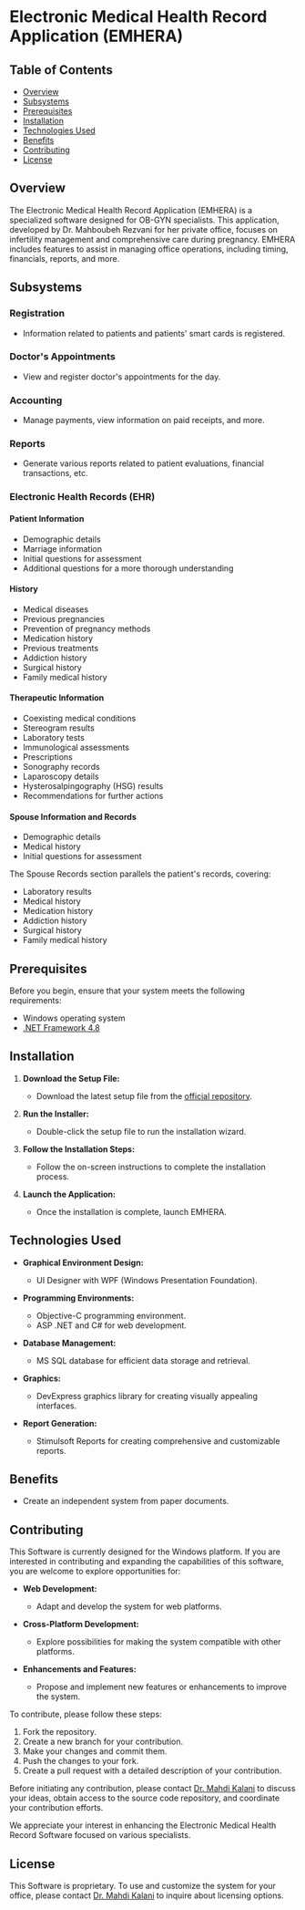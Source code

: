 # Electronic Medical Health Record Application (EMHERA)

## Table of Contents

- [Overview](#overview)
- [Subsystems](#subsystems)
- [Prerequisites](#prerequisites)
- [Installation](#installation)
- [Technologies Used](#technologies-used)
- [Benefits](#benefits)
- [Contributing](#contributing)
- [License](#license)

## Overview

The Electronic Medical Health Record Application (EMHERA) is a specialized software designed for OB-GYN specialists. This application, developed by Dr. Mahboubeh Rezvani for her private office, focuses on infertility management and comprehensive care during pregnancy. EMHERA includes features to assist in managing office operations, including timing, financials, reports, and more.

## Subsystems

### Registration

- Information related to patients and patients' smart cards is registered.

### Doctor's Appointments

- View and register doctor's appointments for the day.

### Accounting

- Manage payments, view information on paid receipts, and more.

### Reports

- Generate various reports related to patient evaluations, financial transactions, etc.

### Electronic Health Records (EHR)

#### Patient Information

- Demographic details
- Marriage information
- Initial questions for assessment
- Additional questions for a more thorough understanding

#### History

- Medical diseases
- Previous pregnancies
- Prevention of pregnancy methods
- Medication history
- Previous treatments
- Addiction history
- Surgical history
- Family medical history

#### Therapeutic Information

- Coexisting medical conditions
- Stereogram results
- Laboratory tests
- Immunological assessments
- Prescriptions
- Sonography records
- Laparoscopy details
- Hysterosalpingography (HSG) results
- Recommendations for further actions

#### Spouse Information and Records

- Demographic details
- Medical history
- Initial questions for assessment

The Spouse Records section parallels the patient's records, covering:

- Laboratory results
- Medical history
- Medication history
- Addiction history
- Surgical history
- Family medical history

## Prerequisites

Before you begin, ensure that your system meets the following requirements:

- Windows operating system
- [.NET Framework 4.8](https://dotnet.microsoft.com/download/dotnet-framework/net48)

## Installation

1. **Download the Setup File:**
   - Download the latest setup file from the [official repository](https://github.com/drkalani/EMHERA_Setup/tree/main/Debug).

2. **Run the Installer:**
   - Double-click the setup file to run the installation wizard.

3. **Follow the Installation Steps:**
   - Follow the on-screen instructions to complete the installation process.

4. **Launch the Application:**
   - Once the installation is complete, launch EMHERA.

## Technologies Used

- **Graphical Environment Design:**
  - UI Designer with WPF (Windows Presentation Foundation).

- **Programming Environments:**
  - Objective-C programming environment.
  - ASP .NET and C# for web development.

- **Database Management:**
  - MS SQL database for efficient data storage and retrieval.

- **Graphics:**
  - DevExpress graphics library for creating visually appealing interfaces.

- **Report Generation:**
  - Stimulsoft Reports for creating comprehensive and customizable reports.

## Benefits

- Create an independent system from paper documents.

## Contributing

This Software is currently designed for the Windows platform. If you are interested in contributing and expanding the capabilities of this software, you are welcome to explore opportunities for:

- **Web Development:**
  - Adapt and develop the system for web platforms.

- **Cross-Platform Development:**
  - Explore possibilities for making the system compatible with other platforms.

- **Enhancements and Features:**
  - Propose and implement new features or enhancements to improve the system.

To contribute, please follow these steps:

1. Fork the repository.
2. Create a new branch for your contribution.
3. Make your changes and commit them.
4. Push the changes to your fork.
5. Create a pull request with a detailed description of your contribution.

Before initiating any contribution, please contact [Dr. Mahdi Kalani](mailto:dr.mahdi.kalani@gmail.com) to discuss your ideas, obtain access to the source code repository, and coordinate your contribution efforts.

We appreciate your interest in enhancing the Electronic Medical Health Record Software focused on various specialists.

## License

This Software is proprietary. To use and customize the system for your office, please contact [Dr. Mahdi Kalani](mailto:dr.mahdi.kalani@gmail.com) to inquire about licensing options.

